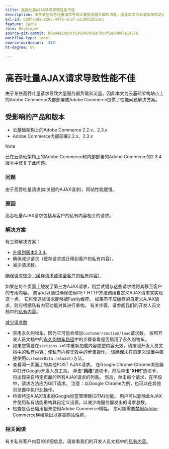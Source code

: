 ```yaml
---
title: 高吞吐量AJAX请求导致性能不佳
description: 由于某些高吞吐量请求导致大量服务器负载和流量，因此本文为云基础架构站点上的Adobe Commerce内部部署或Adobe Commerce提供了性能问题解决方案。
exl-id: 68dfca8a-826c-4476-acaf-a139052b5dcc
feature: Cache
role: Developer
source-git-commit: b6e44e106dcc546949459a79c0f2e49b87e1d376
workflow-type: tm+mt
source-wordcount: '488'
ht-degree: 0%

---
```


# 高吞吐量AJAX请求导致性能不佳

由于某些高吞吐量请求导致大量服务器负载和流量，因此本文为云基础架构站点上的Adobe Commerce内部部署或Adobe Commerce提供了性能问题解决方案。

## 受影响的产品和版本

* 云基础架构上的Adobe Commerce 2.2.x、2.3.x
* Adobe Commerce内部部署2.2.x、2.3.x

>[!NOTE]
>
>已在云基础架构上的Adobe Commerce和内部部署的Adobe Commerce的2.3.4版本中修复了此问题。

### 问题

由于高吞吐量请求(如关键的AJAX请求)，网站性能缓慢。

### 原因

高吞吐量AJAX请求包括与客户的私有内容相关的请求。

### 解决方案

有三种解决方案：

* [升级到版本2.3.4](https://experienceleague.adobe.com/en/docs/commerce-cloud-service/user-guide/develop/upgrade/commerce-version)。
* 确保减少请求（缓存请求或迁移到客户的私有内容）。
* 减少请求数。

<u>确保请求较少（缓存请求或移至客户的私有内容）</u>

如果在每个页面上触发了第三方AJAX请求，则尝试缓存这些请求或将其移至客户的专用内容。 商家可以通过确保使用GET HTTP方法调用自定义AJAX请求来实现这一点。 它将使这些请求能够被Fastly缓存。 如果有不应缓存的自定义AJAX请求，则应根据私有内容功能对其进行重构。 有关步骤，请参阅我们的开发人员文档中的[私有内容](https://developer.adobe.com/commerce/php/development/cache/page/private-content/)。

<u>减少请求数</u>

* 禁用永久购物车，因为它可能会增加`customer/section/load`请求数。 按照开发人员文档中的[永久购物车路径](https://experienceleague.adobe.com/en/docs/commerce-operations/configuration-guide/paths/config-reference-general)中的步骤查看是否启用了永久购物车。
* 如果您需要在`sections.xml`中重新加载内容或使内容无效，请按照开发人员文档中的[私有内容：使私有内容无效](https://developer.adobe.com/commerce/php/development/cache/page/private-content/#invalidate-private-content)中的步骤操作。 请确保未在自定义设置中直接使用`customerData.reload()`方法。
* 查看同一页面上的其他POST AJAX请求。 在Google Chrome Chrome浏览器中打开Google开发人员工具。 单击“**网络**”选项卡，然后单击“**XHR**”选项卡，将出现来自特定页面的所有AJAX请求的列表。 然后，单击每个请求，在字段中，请求方法应为GET请求。 注意：以Google Chrome为例，也可以在其他浏览器中执行此操作。
* 检查特定AJAX请求的Google标签管理器(GTM)功能。 用户可以删除此AJAX并使用私有功能重构其自定义设置，以减少向服务器发出的请求总数。
* 检查是否已启用但未使用Adobe Commerce横幅。 您可能需要[禁用Adobe Commerce横幅输出以提高网站性能](https://experienceleague.adobe.com/en/docs/experience-cloud-kcs/kbarticles/ka-26909)。

### 相关阅读

有关私有客户内容的详细信息，请查看我们的开发人员文档中的[私有内容](https://developer.adobe.com/commerce/php/development/cache/page/private-content/)。
